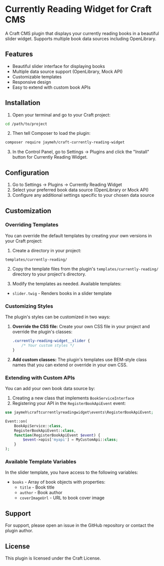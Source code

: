 # Currently Reading Widget for Craft CMS

A Craft CMS plugin that displays your currently reading books in a beautiful slider widget. Supports multiple book data sources including OpenLibrary.

## Features

- Beautiful slider interface for displaying books
- Multiple data source support (OpenLibrary, Mock API)
- Customizable templates
- Responsive design
- Easy to extend with custom book APIs

## Installation

1. Open your terminal and go to your Craft project:

```bash
cd /path/to/project
```

2. Then tell Composer to load the plugin:

```bash
composer require jaymeh/craft-currently-reading-widget
```

3. In the Control Panel, go to Settings → Plugins and click the "Install" button for Currently Reading Widget.

## Configuration

1. Go to Settings → Plugins → Currently Reading Widget
2. Select your preferred book data source (OpenLibrary or Mock API)
3. Configure any additional settings specific to your chosen data source

## Customization

### Overriding Templates

You can override the default templates by creating your own versions in your Craft project:

1. Create a directory in your project:
```
templates/currently-reading/
```

2. Copy the template files from the plugin's `templates/currently-reading/` directory to your project's directory.

3. Modify the templates as needed. Available templates:
- `slider.twig` - Renders books in a slider template

### Customizing Styles

The plugin's styles can be customized in two ways:

1. **Override the CSS file:**
   Create your own CSS file in your project and override the plugin's classes:
   ```css
   .currently-reading-widget__slider {
       /* Your custom styles */
   }
   ```

2. **Add custom classes:**
   The plugin's templates use BEM-style class names that you can extend or override in your own CSS.

### Extending with Custom APIs

You can add your own book data source by:

1. Creating a new class that implements `BookServiceInterface`
2. Registering your API in the `RegisterBookApiEvent` event:

```php
use jaymeh\craftcurrentlyreadingwidget\events\RegisterBookApiEvent;

Event::on(
    BookApiService::class,
    RegisterBookApiEvent::class,
    function(RegisterBookApiEvent $event) {
        $event->apis['myapi'] = MyCustomApi::class;
    }
);
```

### Available Template Variables

In the slider template, you have access to the following variables:

- `books` - Array of book objects with properties:
  - `title` - Book title
  - `author` - Book author
  - `coverImageUrl` - URL to book cover image

## Support

For support, please open an issue in the GitHub repository or contact the plugin author.

## License

This plugin is licensed under the Craft License.
